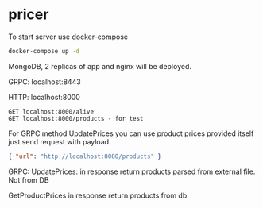 # pricer

To start server use docker-compose

```bash
docker-compose up -d
```
MongoDB, 2 replicas of app and nginx will be deployed.

GRPC: localhost:8443

HTTP: localhost:8000
```curl
GET localhost:8000/alive
GET localhost:8000/products - for test
```

For GRPC method UpdatePrices you can use product prices provided itself just send request with payload
```json
{ "url": "http://localhost:8080/products" }
```

GRPC:
UpdatePrices: in response return products parsed from external file. Not from DB

GetProductPrices in response return products from db
